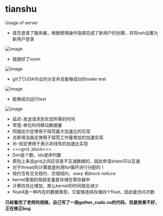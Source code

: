 # tianshu
Usage of server
- 首先登录了服务器，根据使用操作指南完成了新用户的创建，并将ssh设置为新用户登录

![image](https://github.com/user-attachments/assets/04ec91ff-cd35-472e-980d-328510bc36a4)
- 链接好了ixsmi

![image](https://github.com/user-attachments/assets/4b38372a-2933-4695-8244-0e8748a5615b)
- git了CUDA作业的分支并且能够成功的make test

![image](https://github.com/user-attachments/assets/7eec3166-98b9-4449-b4d0-aabeb74186d9)
- 能够成功运行test

![image](https://github.com/user-attachments/assets/fa7afb06-5214-4699-a564-2d61622584c8)

- 延迟-发送请求到实现所需的时间
- 带宽-单位时间移动数据量
- 阿姆达尔定律用于探究最大加速比的实现
- 古斯塔法森定律用于探究工作量增加的加速实现
- 孙-倪定律用于表示非线性的加速比实现  
- <<<grid ,block>>>
- Dim是个数，Idx是序列数
- 原则上来说grid之间应该是不互通数据的，因此申请share可以互通
- 对于thread的计算就是利用for循环进行分配的！
- 规约含有交叉规约、交错规约、warp 和block reduce
- kernel里面的局部变量是存储在寄存器中
- 计算仿存比增加，那么kernel的时间就会减少
- float4是一种内在的数据类型，它能够连续存储四个float，因此能仿问次数

**已经看完了老师的视频，自己写了一段gather_cuda.cu的代码，但是效果不好，正在修正bug**
